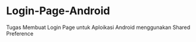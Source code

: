 # Login-Page-Android
Tugas Membuat Login Page untuk Aploikasi Android menggunakan Shared Preference
